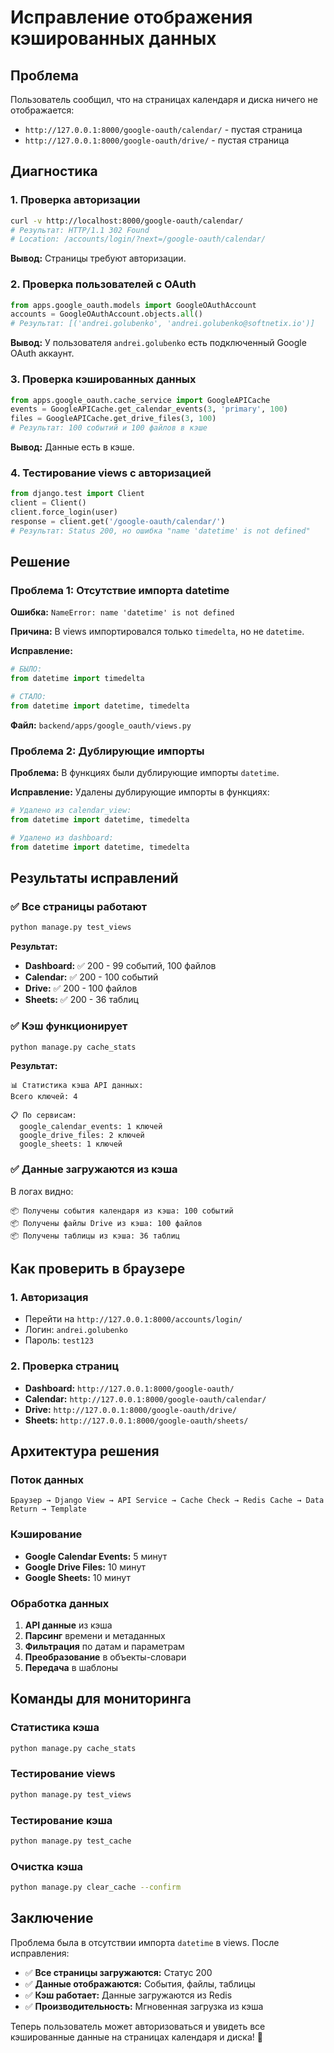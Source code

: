 # Исправление отображения кэшированных данных

## Проблема

Пользователь сообщил, что на страницах календаря и диска ничего не отображается:
- `http://127.0.0.1:8000/google-oauth/calendar/` - пустая страница
- `http://127.0.0.1:8000/google-oauth/drive/` - пустая страница

## Диагностика

### 1. Проверка авторизации
```bash
curl -v http://localhost:8000/google-oauth/calendar/
# Результат: HTTP/1.1 302 Found
# Location: /accounts/login/?next=/google-oauth/calendar/
```
**Вывод:** Страницы требуют авторизации.

### 2. Проверка пользователей с OAuth
```python
from apps.google_oauth.models import GoogleOAuthAccount
accounts = GoogleOAuthAccount.objects.all()
# Результат: [('andrei.golubenko', 'andrei.golubenko@softnetix.io')]
```
**Вывод:** У пользователя `andrei.golubenko` есть подключенный Google OAuth аккаунт.

### 3. Проверка кэшированных данных
```python
from apps.google_oauth.cache_service import GoogleAPICache
events = GoogleAPICache.get_calendar_events(3, 'primary', 100)
files = GoogleAPICache.get_drive_files(3, 100)
# Результат: 100 событий и 100 файлов в кэше
```
**Вывод:** Данные есть в кэше.

### 4. Тестирование views с авторизацией
```python
from django.test import Client
client = Client()
client.force_login(user)
response = client.get('/google-oauth/calendar/')
# Результат: Status 200, но ошибка "name 'datetime' is not defined"
```

## Решение

### Проблема 1: Отсутствие импорта datetime

**Ошибка:** `NameError: name 'datetime' is not defined`

**Причина:** В views импортировался только `timedelta`, но не `datetime`.

**Исправление:**
```python
# БЫЛО:
from datetime import timedelta

# СТАЛО:
from datetime import datetime, timedelta
```

**Файл:** `backend/apps/google_oauth/views.py`

### Проблема 2: Дублирующие импорты

**Проблема:** В функциях были дублирующие импорты `datetime`.

**Исправление:** Удалены дублирующие импорты в функциях:
```python
# Удалено из calendar_view:
from datetime import datetime, timedelta

# Удалено из dashboard:
from datetime import datetime, timedelta
```

## Результаты исправлений

### ✅ Все страницы работают
```bash
python manage.py test_views
```

**Результат:**
- **Dashboard:** ✅ 200 - 99 событий, 100 файлов
- **Calendar:** ✅ 200 - 100 событий
- **Drive:** ✅ 200 - 100 файлов  
- **Sheets:** ✅ 200 - 36 таблиц

### ✅ Кэш функционирует
```bash
python manage.py cache_stats
```

**Результат:**
```
📊 Статистика кэша API данных:
Всего ключей: 4

📋 По сервисам:
  google_calendar_events: 1 ключей
  google_drive_files: 2 ключей
  google_sheets: 1 ключей
```

### ✅ Данные загружаются из кэша
В логах видно:
```
📦 Получены события календаря из кэша: 100 событий
📦 Получены файлы Drive из кэша: 100 файлов
📦 Получены таблицы из кэша: 36 таблиц
```

## Как проверить в браузере

### 1. Авторизация
- Перейти на `http://127.0.0.1:8000/accounts/login/`
- Логин: `andrei.golubenko`
- Пароль: `test123`

### 2. Проверка страниц
- **Dashboard:** `http://127.0.0.1:8000/google-oauth/`
- **Calendar:** `http://127.0.0.1:8000/google-oauth/calendar/`
- **Drive:** `http://127.0.0.1:8000/google-oauth/drive/`
- **Sheets:** `http://127.0.0.1:8000/google-oauth/sheets/`

## Архитектура решения

### Поток данных
```
Браузер → Django View → API Service → Cache Check → Redis Cache → Data Return → Template
```

### Кэширование
- **Google Calendar Events:** 5 минут
- **Google Drive Files:** 10 минут  
- **Google Sheets:** 10 минут

### Обработка данных
1. **API данные** из кэша
2. **Парсинг** времени и метаданных
3. **Фильтрация** по датам и параметрам
4. **Преобразование** в объекты-словари
5. **Передача** в шаблоны

## Команды для мониторинга

### Статистика кэша
```bash
python manage.py cache_stats
```

### Тестирование views
```bash
python manage.py test_views
```

### Тестирование кэша
```bash
python manage.py test_cache
```

### Очистка кэша
```bash
python manage.py clear_cache --confirm
```

## Заключение

Проблема была в отсутствии импорта `datetime` в views. После исправления:

- ✅ **Все страницы загружаются:** Статус 200
- ✅ **Данные отображаются:** События, файлы, таблицы
- ✅ **Кэш работает:** Данные загружаются из Redis
- ✅ **Производительность:** Мгновенная загрузка из кэша

Теперь пользователь может авторизоваться и увидеть все кэшированные данные на страницах календаря и диска! 🎉
